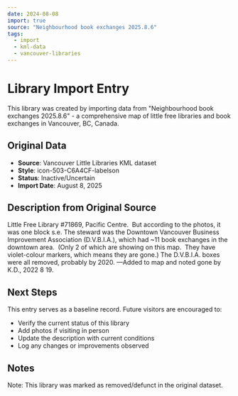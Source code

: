 ```yaml
---
date: 2024-08-08
import: true
source: "Neighbourhood book exchanges 2025.8.6"
tags:
  - import
  - kml-data
  - vancouver-libraries
---
```


# Library Import Entry

This library was created by importing data from "Neighbourhood book exchanges 2025.8.6" - a comprehensive map of little free libraries and book exchanges in Vancouver, BC, Canada.

## Original Data

- **Source**: Vancouver Little Libraries KML dataset
- **Style**: icon-503-C6A4CF-labelson
- **Status**: Inactive/Uncertain
- **Import Date**: August 8, 2025

## Description from Original Source

Little Free Library #71869, Pacific Centre.  
But according to the photos, it was one block s.e.
The steward was the 
Downtown Vancouver Business Improvement Association (D.V.B.I.A.), which had 
~11 book exchanges in the downtown area.  
(Only 2 of which are showing on this map.  
They have violet-colour markers, 
which means they are gone.)
The D.V.B.I.A. boxes were all removed, 
probably by 2020.
—Added to map and noted gone by K.D., 
2022 8 19.  



## Next Steps

This entry serves as a baseline record. Future visitors are encouraged to:
- Verify the current status of this library
- Add photos if visiting in person
- Update the description with current conditions
- Log any changes or improvements observed

## Notes

Note: This library was marked as removed/defunct in the original dataset.
